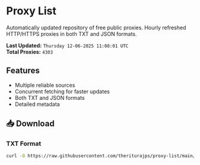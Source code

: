 # Proxy List

Automatically updated repository of free public proxies. Hourly refreshed HTTP/HTTPS proxies in both TXT and JSON formats.

**Last Updated:** `Thursday 12-06-2025 11:08:01 UTC`  
**Total Proxies:** `4303`

## Features
- Multiple reliable sources
- Concurrent fetching for faster updates
- Both TXT and JSON formats
- Detailed metadata

## 📥 Download

### TXT Format
```bash
curl -O https://raw.githubusercontent.com/theriturajps/proxy-list/main/proxies.txt